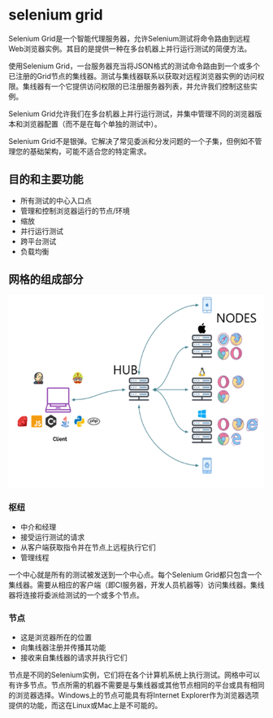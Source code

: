 # selenium grid
Selenium Grid是一个智能代理服务器，允许Selenium测试将命令路由到远程Web浏览器实例。其目的是提供一种在多台机器上并行运行测试的简便方法。

使用Selenium Grid，一台服务器充当将JSON格式的测试命令路由到一个或多个已注册的Grid节点的集线器。测试与集线器联系以获取对远程浏览器实例的访问权限。集线器有一个它提供访问权限的已注册服务器列表，并允许我们控制这些实例。

Selenium Grid允许我们在多台机器上并行运行测试，并集中管理不同的浏览器版本和浏览器配置（而不是在每个单独的测试中）。

Selenium Grid不是银弹。它解决了常见委派和分发问题的一个子集，但例如不管理您的基础架构，可能不适合您的特定需求。

## 目的和主要功能
- 所有测试的中心入口点
- 管理和控制浏览器运行的节点/环境
- 缩放
- 并行运行测试
- 跨平台测试
- 负载均衡

## 网格的组成部分
![](./images/grid.png)

### 枢纽
- 中介和经理
- 接受运行测试的请求
- 从客户端获取指令并在节点上远程执行它们
- 管理线程

一个中心就是所有的测试被发送到一个中心点。每个Selenium Grid都只包含一个集线器。需要从相应的客户端（即CI服务器，开发人员机器等）访问集线器。集线器将连接将委派给测试的一个或多个节点。

### 节点
- 这是浏览器所在的位置
- 向集线器注册并传播其功能
- 接收来自集线器的请求并执行它们

节点是不同的Selenium实例，它们将在各个计算机系统上执行测试。网格中可以有许多节点。节点所需的机器不需要是与集线器或其他节点相同的平台或具有相同的浏览器选择。Windows上的节点可能具有将Internet Explorer作为浏览器选项提供的功能，而这在Linux或Mac上是不可能的。
